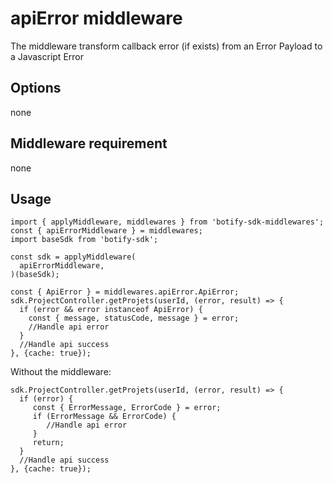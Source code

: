 # apiError middleware

The middleware transform callback error (if exists) from an Error Payload to a Javascript Error

## Options
none

## Middleware requirement
none

## Usage
```JS
import { applyMiddleware, middlewares } from 'botify-sdk-middlewares';
const { apiErrorMiddleware } = middlewares;
import baseSdk from 'botify-sdk';

const sdk = applyMiddleware(
  apiErrorMiddleware,
)(baseSdk);

const { ApiError } = middlewares.apiError.ApiError;
sdk.ProjectController.getProjets(userId, (error, result) => {
  if (error && error instanceof ApiError) {
    const { message, statusCode, message } = error;
    //Handle api error
  }
  //Handle api success
}, {cache: true});
```

Without the middleware:
```JS
sdk.ProjectController.getProjets(userId, (error, result) => {
  if (error) {
     const { ErrorMessage, ErrorCode } = error;
     if (ErrorMessage && ErrorCode) {
        //Handle api error
     }
     return;
  }
  //Handle api success
}, {cache: true});
```
